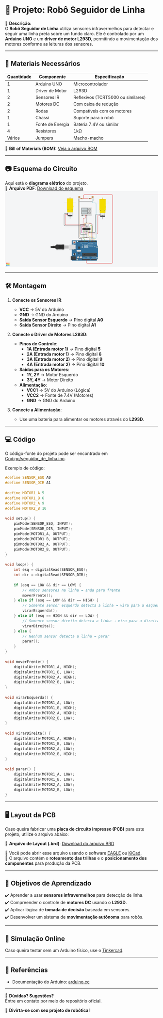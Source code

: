 # 🤖 Projeto: Robô Seguidor de Linha

📌 **Descrição:**  
O **Robô Seguidor de Linha** utiliza sensores infravermelhos para detectar e seguir uma linha preta sobre um fundo claro. Ele é controlado por um **Arduino UNO** e um **driver de motor L293D**, permitindo a movimentação dos motores conforme as leituras dos sensores.

---

## 🔧 **Materiais Necessários**
| Quantidade | Componente         | Especificação |
|------------|--------------------|--------------|
| 1          | Arduino UNO        | Microcontrolador |
| 1          | Driver de Motor    | L293D |
| 2          | Sensores IR        | Reflexivos (TCRT5000 ou similares) |
| 2          | Motores DC         | Com caixa de redução |
| 2          | Rodas              | Compatíveis com os motores |
| 1          | Chassi             | Suporte para o robô |
| 1          | Fonte de Energia   | Bateria 7.4V ou similar |
| 4          | Resistores         | 1kΩ |
| Vários     | Jumpers            | Macho-macho |

📄 **Bill of Materials (BOM):** [Veja o arquivo BOM](./Docs/bom.csv)  

---

## 📷 **Esquema do Circuito**
Aqui está o **diagrama elétrico** do projeto.  
📝 **Arquivo PDF**: [Download do esquema](./Docs/esquema.pdf)  
![Diagrama do Circuito](./Docs/diagrama.png)

---

## 🛠️ **Montagem**
1. **Conecte os Sensores IR**:
   - **VCC** → 5V do Arduino
   - **GND** → GND do Arduino
   - **Saída Sensor Esquerdo** → Pino digital **A0**
   - **Saída Sensor Direito** → Pino digital **A1**

2. **Conecte o Driver de Motores L293D**:
   - **Pinos de Controle**:
     - **1A (Entrada motor 1)** → Pino digital **5**
     - **2A (Entrada motor 1)** → Pino digital **6**
     - **3A (Entrada motor 2)** → Pino digital **9**
     - **4A (Entrada motor 2)** → Pino digital **10**
   - **Saídas para os Motores**:
     - **1Y, 2Y** → Motor Esquerdo
     - **3Y, 4Y** → Motor Direito
   - **Alimentação**:
     - **VCC1** → 5V do Arduino (Lógica)
     - **VCC2** → Fonte de 7.4V (Motores)
     - **GND** → GND do Arduino

3. **Conecte a Alimentação**:
   - Use uma bateria para alimentar os motores através do **L293D**.

---

## 💻 **Código**
O código-fonte do projeto pode ser encontrado em [Codigo/seguidor_de_linha.ino](./Codigo/seguidor_de_linha.ino).

Exemplo de código:
```cpp
#define SENSOR_ESQ A0
#define SENSOR_DIR A1

#define MOTOR1_A 5
#define MOTOR1_B 6
#define MOTOR2_A 9
#define MOTOR2_B 10

void setup() {
    pinMode(SENSOR_ESQ, INPUT);
    pinMode(SENSOR_DIR, INPUT);
    pinMode(MOTOR1_A, OUTPUT);
    pinMode(MOTOR1_B, OUTPUT);
    pinMode(MOTOR2_A, OUTPUT);
    pinMode(MOTOR2_B, OUTPUT);
}

void loop() {
    int esq = digitalRead(SENSOR_ESQ);
    int dir = digitalRead(SENSOR_DIR);

    if (esq == LOW && dir == LOW) {
        // Ambos sensores na linha → anda para frente
        moverFrente();
    } else if (esq == LOW && dir == HIGH) {
        // Somente sensor esquerdo detecta a linha → vira para a esquerda
        virarEsquerda();
    } else if (esq == HIGH && dir == LOW) {
        // Somente sensor direito detecta a linha → vira para a direita
        virarDireita();
    } else {
        // Nenhum sensor detecta a linha → parar
        parar();
    }
}

void moverFrente() {
    digitalWrite(MOTOR1_A, HIGH);
    digitalWrite(MOTOR1_B, LOW);
    digitalWrite(MOTOR2_A, HIGH);
    digitalWrite(MOTOR2_B, LOW);
}

void virarEsquerda() {
    digitalWrite(MOTOR1_A, LOW);
    digitalWrite(MOTOR1_B, HIGH);
    digitalWrite(MOTOR2_A, HIGH);
    digitalWrite(MOTOR2_B, LOW);
}

void virarDireita() {
    digitalWrite(MOTOR1_A, HIGH);
    digitalWrite(MOTOR1_B, LOW);
    digitalWrite(MOTOR2_A, LOW);
    digitalWrite(MOTOR2_B, HIGH);
}

void parar() {
    digitalWrite(MOTOR1_A, LOW);
    digitalWrite(MOTOR1_B, LOW);
    digitalWrite(MOTOR2_A, LOW);
    digitalWrite(MOTOR2_B, LOW);
}
```

---

## 🖥️ **Layout da PCB**
Caso queira fabricar uma **placa de circuito impresso (PCB)** para este projeto, utilize o arquivo abaixo:

📂 **Arquivo de Layout (.brd)**: [Download do arquivo BRD](./Docs/layout.brd)

🔹 Você pode abrir esse arquivo usando o software [EAGLE](https://www.autodesk.com/products/eagle/overview) ou [KiCad](https://www.kicad.org/).  
🔹 O arquivo contém o **roteamento das trilhas** e o **posicionamento dos componentes** para produção da PCB.

---

## 🎯 **Objetivos de Aprendizado**
✔️ Aprender a usar **sensores infravermelhos** para detecção de linha.  
✔️ Compreender o controle de **motores DC** usando o **L293D**.  
✔️ Aplicar lógica de **tomada de decisão** baseada em sensores.  
✔️ Desenvolver um sistema de **movimentação autônoma** para robôs.

---

## 📌 **Simulação Online**
Caso queira testar sem um Arduino físico, use o [Tinkercad](https://www.tinkercad.com/).

---

## 🔗 **Referências**
- Documentação do Arduino: [arduino.cc](https://www.arduino.cc/)

---

📢 **Dúvidas? Sugestões?**  
Entre em contato por meio do repositório oficial.

🚀 **Divirta-se com seu projeto de robótica!**

